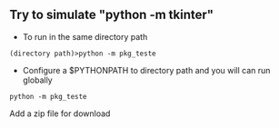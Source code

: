 ## Try to simulate "python -m tkinter"
- To run in the same directory path
```
(directory path)>python -m pkg_teste
```
- Configure a $PYTHONPATH to directory path and you will can run globally
```
python -m pkg_teste
``` 

Add a zip file for download
